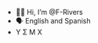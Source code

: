 - 🤙🏾 Hi, I’m @F-Rivers
- 🗣 English and Spanish
- Υ Σ Μ Χ 

<!---
F-Rivers/F-Rivers is a ✨ special ✨ repository because its `README.md` (this file) appears on your GitHub profile.
You can click the Preview link to take a look at your changes.
--->
